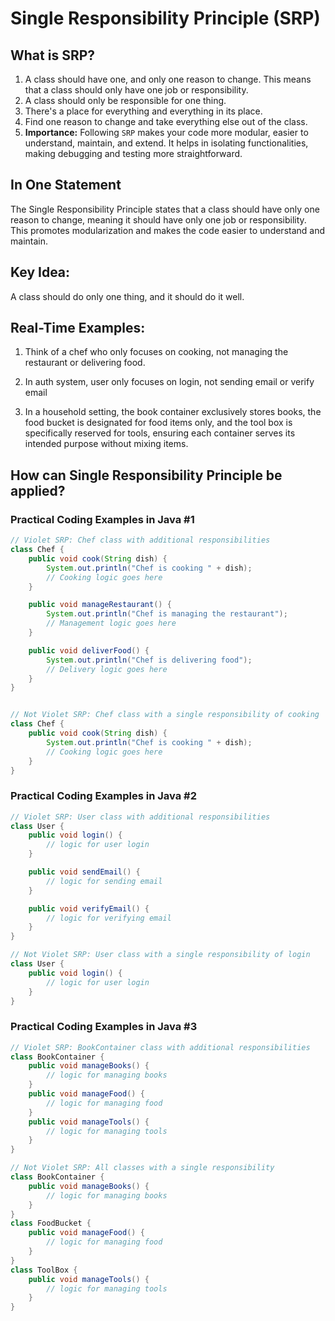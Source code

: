 # Single Responsibility Principle (SRP)

## What is SRP?

1. A class should have one, and only one reason to change. This means that a class should only have one job or responsibility.
2. A class should only be responsible for one thing.
3. There's a place for everything and everything in its place.
4. Find one reason to change and take everything else out of the class.
5. **Importance:** Following `SRP` makes your code more modular, easier to understand, maintain, and extend. It helps in isolating functionalities, making debugging and testing more straightforward.

## In One Statement

The Single Responsibility Principle states that a class should have only one reason to change, meaning it should have only one job or responsibility. This promotes modularization and makes the code easier to understand and maintain.

## Key Idea:

A class should do only one thing, and it should do it well.

## Real-Time Examples:

1. Think of a chef who only focuses on cooking, not managing the restaurant or delivering food.

2. In auth system, user only focuses on login, not sending email or verify email

3. In a household setting, the book container exclusively stores books, the food bucket is designated for food items only, and the tool box is specifically reserved for tools, ensuring each container serves its intended purpose without mixing items.

## How can Single Responsibility Principle be applied?

### Practical Coding Examples in Java #1

```java
// Violet SRP: Chef class with additional responsibilities
class Chef {
    public void cook(String dish) {
        System.out.println("Chef is cooking " + dish);
        // Cooking logic goes here
    }

    public void manageRestaurant() {
        System.out.println("Chef is managing the restaurant");
        // Management logic goes here
    }

    public void deliverFood() {
        System.out.println("Chef is delivering food");
        // Delivery logic goes here
    }
}


// Not Violet SRP: Chef class with a single responsibility of cooking
class Chef {
    public void cook(String dish) {
        System.out.println("Chef is cooking " + dish);
        // Cooking logic goes here
    }
}
```

### Practical Coding Examples in Java #2

```java
// Violet SRP: User class with additional responsibilities
class User {
    public void login() {
        // logic for user login
    }

    public void sendEmail() {
        // logic for sending email
    }

    public void verifyEmail() {
        // logic for verifying email
    }
}

// Not Violet SRP: User class with a single responsibility of login
class User {
    public void login() {
        // logic for user login
    }
}
```

### Practical Coding Examples in Java #3

```java
// Violet SRP: BookContainer class with additional responsibilities
class BookContainer {
    public void manageBooks() {
        // logic for managing books
    }
    public void manageFood() {
        // logic for managing food
    }
    public void manageTools() {
        // logic for managing tools
    }
}

// Not Violet SRP: All classes with a single responsibility
class BookContainer {
    public void manageBooks() {
        // logic for managing books
    }
}
class FoodBucket {
    public void manageFood() {
        // logic for managing food
    }
}
class ToolBox {
    public void manageTools() {
        // logic for managing tools
    }
}
```
